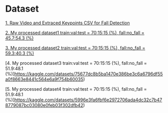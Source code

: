 # Dataset

[1. Raw Video and Extraced Keypoints CSV for Fall Detection](https://www.kaggle.com/datasets/payutch/fall-video-dataset)

[2. My processed dataset1 train:val:test = 70:15:15 (%), fall:no_fall = 45.7:54.3 (%)](https://kaggle.com/datasets/4c1a2059e5cd2410e95d5866083fd34a4ded01769cbe54251e9dfee790d019a7)

[3. My processed dataset2 train:val:test = 70:15:15 (%), fall:no_fall = 59.3:40.3 (%)](https://kaggle.com/datasets/520d0b7a4397f931e7ae9f0baa44dd3a1e03331f27254f177125d888c647e856)

[4. My processed dataset3 train:val:test = 70:15:15 (%), fall:no_fall = 51.9:48.1 (%)]https://kaggle.com/datasets/75677dc8b5ba1470e386be3c6a6796df55a0f8663e8441c564e6a9f754b60035)

[5. My processed dataset4 train:val:test = 70:15:15 (%), fall:no_fall = 51.9:48.1 (%)]https://kaggle.com/datasets/5996e3fa6fbf6e2972706ada4dc32c7b478779087bc03080e0feb03f302dfb42)
